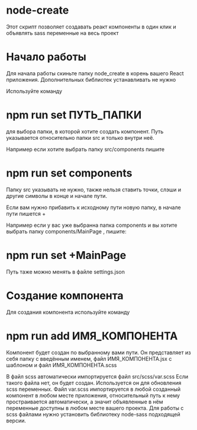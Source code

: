 # node-create
Этот скрипт позволяет создавать реакт компоненты в один клик и объявлять sass переменные на весь проект

# Начало работы

Для начала работы скиньте папку node_create в корень вашего React приложения. Дополнительных библиотек устанавливать не нужно 

Используйте команду 

# npm run set ПУТЬ_ПАПКИ 

для выбора папки, в которой хотите создать компонент. Путь указывается относительно папки src и только внутри неё.

Например если хотите выбрать папку src/components пишите 

# npm run set components

Папку src указывать не нужно, также нельзя ставить точки, слэши и другие символы в конце и начале пути.

Если вам нужно прибавить к исходному пути новую папку, в начале пути пишется +

Например если у вас уже выбранна папка components и вы хотите выбрать папку components/MainPage , пишите:

# npm run set +MainPage

Путь таже можно менять в файле settings.json

# Создание компонента

Для создания компонента используйте команду 

# npm run add ИМЯ_КОМПОНЕНТА

Компонент будет создан по выбранному вами пути.
Он представляет из себя папку с введённым именем, файл ИМЯ_КОМПОНЕНТА.jsx с шаблоном и файл ИМЯ_КОМПОНЕНТА.scss 

В файл scss автоматически импортируется файл src/scss/var.scss
Если такого файла нет, он будет создан. Используется он для обновления scss переменных. Файл var.scss импортируется в любой созданный компонент в любом месте приложения, относительный путь к нему простраивается автоматически, а значит объявленные в нём переменные доступны в любом месте вашего проекта.
Для работы с scss файлами нужно установить библиотеку node-sass подходящей версии.
